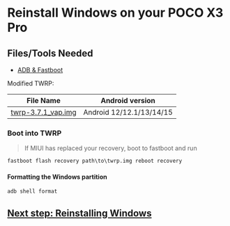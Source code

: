 # Reinstall Windows on your POCO X3 Pro

## Files/Tools Needed

- [ADB & Fastboot](https://developer.android.com/studio/releases/platform-tools)

Modified TWRP:

| File Name                                       | Android version |
|-------------------------------------------------|-----------------|
| [twrp-3.7.1_vap.img](https://github.com/WaLoVayu/POCOX3Pro-Common-Files/releases/download/twrp/twrp-3.7.1_vap.img) | Android 12/12.1/13/14/15 |

### Boot into TWRP
>
> If MIUI has replaced your recovery, boot to fastboot and run

```cmd
fastboot flash recovery path\to\twrp.img reboot recovery
```

#### Formatting the Windows partition

```cmd
adb shell format
```

## [Next step: Reinstalling Windows](/en/3-install.md)
